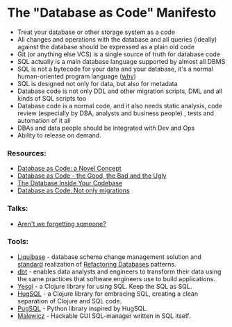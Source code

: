 # The "Database as Code" Manifesto

- Treat your database or other storage system as a code
- All changes and operations with the database and all queries (ideally) against the database should be expressed as a plain old code
- Git (or anything else VCS) is a single source of truth for database code
- SQL actually is a main database language supported by almost all DBMS 
- SQL is not a bytecode for your data and your database, it's a normal human-oriented program language ([why](https://gramin.pro/posts/sql-is-not-a-bytecode-for-data))
- SQL is designed not only for data, but also for metadata
- Database code is not only DDL and other migration scripts, DML and all kinds of SQL scripts too
- Database code is a normal code, and it also needs static analysis, code review (especially by DBA, analysts and business people) , tests and automation of it all
- DBAs and data people should be integrated with Dev and Ops
- Ability to release on demand.

### Resources:
- [Database as Code: a Novel Concept](https://dzone.com/articles/database-as-code-a-novel-concept)
- [Database as Code - the Good, the Bad and the Ugly](https://bytebase.com/blog/database-as-code)
- [The Database Inside Your Codebase](https://feifan.blog/posts/the-database-inside-your-codebase)
- [Database as Code. Not only migrations](https://gramin.pro/posts/database-as-code)

### Talks:
- [Aren't we forgetting someone?](https://speakerdeck.com/tastapod/arent-we-forgetting-someone)

### Tools:
- [Liquibase](https://www.liquibase.org) - database schema change management solution and [standard](https://twitter.com/pramodsadalage/status/1494398226253897733?t=_MKNMnmKBXUMDKJi-ZcYmg&s=19) realization of [Refactoring Databases](https://databaserefactoring.com) patterns.
- [dbt](https://github.com/dbt-labs/dbt-core) - enables data analysts and engineers to transform their data using the same practices that software engineers use to build applications.
- [Yesql](https://github.com/krisajenkins/yesql) - a Clojure library for using SQL. Keep the SQL as SQL.
- [HugSQL](https://www.hugsql.org) - a Clojure library for embracing SQL, creating a clean separation of Clojure and SQL code.
- [PugSQL](https://pugsql.org) - Python library inspired by HugSQL.
- [Malewicz](https://github.com/mgramin/malewicz) - Hackable GUI SQL-manager written in SQL itself.
